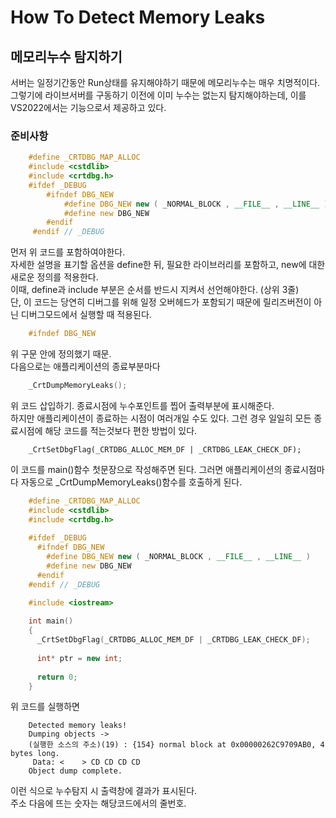 # How To Detect Memory Leaks
## 메모리누수 탐지하기
서버는 일정기간동안 Run상태를 유지해야하기 때문에 메모리누수는 매우 치명적이다. <br/>
그렇기에 라이브서버를 구동하기 이전에 이미 누수는 없는지 탐지해야하는데, 이를 VS2022에서는 기능으로서 제공하고 있다.

### 준비사항
```cpp
    #define _CRTDBG_MAP_ALLOC
    #include <cstdlib>
    #include <crtdbg.h>
    #ifdef _DEBUG
	    #ifndef DBG_NEW
		    #define DBG_NEW new ( _NORMAL_BLOCK , __FILE__ , __LINE__ )
		    #define new DBG_NEW
	    #endif
     #endif // _DEBUG
```
먼저 위 코드를 포함하여야한다.<br/>
자세한 설명을 표기할 옵션을 define한 뒤, 필요한 라이브러리를 포함하고,  new에 대한 새로운 정의를 적용한다. <br/>
이때, define과 include 부분은 순서를 반드시 지켜서 선언해야한다. (상위 3줄) <br/>
단, 이 코드는 당연히 디버그를 위해 일정 오버헤드가 포함되기 때문에 릴리즈버전이 아닌 디버그모드에서 실행할 때 적용된다.

```cpp
    #ifndef DBG_NEW
```
위 구문 안에 정의했기 때문.<br/>
다음으로는 애플리케이션의 종료부분마다
```cpp
    _CrtDumpMemoryLeaks();
```
위 코드 삽입하기. 종료시점에 누수포인트를 찝어 출력부분에 표시해준다. <br/>
하지만 애플리케이션이 종료하는 시점이 여러개일 수도 있다. 그런 경우 일일히 모든 종료시점에 해당 코드를 적는것보다 편한 방법이 있다.
```
    _CrtSetDbgFlag(_CRTDBG_ALLOC_MEM_DF | _CRTDBG_LEAK_CHECK_DF);
```
이 코드를 main()함수 첫문장으로 작성해주면 된다. 그러면 애플리케이션의 종료시점마다 자동으로 _CrtDumpMemoryLeaks()함수를 호출하게 된다.

```cpp
    #define _CRTDBG_MAP_ALLOC
    #include <cstdlib>
    #include <crtdbg.h>
    
    #ifdef _DEBUG
      #ifndef DBG_NEW
        #define DBG_NEW new ( _NORMAL_BLOCK , __FILE__ , __LINE__ )
        #define new DBG_NEW
      #endif
    #endif // _DEBUG

    #include <iostream>
    
    int main()
    {
      _CrtSetDbgFlag(_CRTDBG_ALLOC_MEM_DF | _CRTDBG_LEAK_CHECK_DF);
    
      int* ptr = new int;
    
      return 0;
    }
```
위 코드를 실행하면
```
    Detected memory leaks!
    Dumping objects ->
    (실행한 소스의 주소)(19) : {154} normal block at 0x00000262C9709AB0, 4 bytes long.
     Data: <    > CD CD CD CD 
    Object dump complete.
```
이런 식으로 누수탐지 시 출력창에 결과가 표시된다. <br/>
주소 다음에 뜨는 숫자는 해당코드에서의 줄번호.

